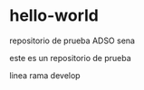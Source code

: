 # hello-world
repositorio de prueba ADSO sena

este es un repositorio de prueba

linea rama develop
